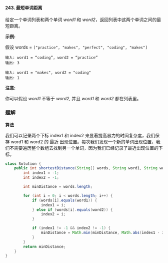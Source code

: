 #### 243. 最短单词距离

给定一个单词列表和两个单词 *word1* 和 *word2*，返回列表中这两个单词之间的最短距离。

**示例:**

假设 words = `["practice", "makes", "perfect", "coding", "makes"]`

```shell
输入: word1 = “coding”, word2 = “practice”
输出: 3
```

```shell
输入: word1 = "makes", word2 = "coding"
输出: 1
```

**注意:**

你可以假设 *word1* 不等于 *word2*, 并且 *word1* 和 *word2* 都在列表里。

### 题解

**算法**

我们可以记录两个下标 index1 和 index2 来显著提高暴力的时间复杂度，我们保存 word1 和 word2 的 最近 出现位置。每次我们发现一个新的单词出现位置，我们不需要遍历整个数组去找到另一个单词，因为我们已经记录了最近出现位置的下标。

```java
class Solution {
    public int shortestDistance(String[] words, String word1, String word2) {
        int index1 = -1;
        int index2 = -1;

        int minDistance = words.length;

        for (int i = 0; i < words.length; i++) {
            if (words[i].equals(word1)) {
                index1 = i;
            } else if (words[i].equals(word2)) {
                index2 = i;
            }

            if (index1 != -1 && index2 != -1) {
                minDistance = Math.min(minDistance, Math.abs(index1 - index2));
            }
        }
        return minDistance;
    }
}
```

